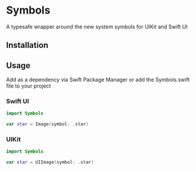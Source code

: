 # Symbols

A typesafe wrapper around the new system symbols for UIKit and Swift UI

## Installation

## Usage

Add as a dependency via Swift Package Manager or add the Symbols.swift file to your project

### Swift UI

```swift
import Symbols

var star = Image(symbol: .star) 
```

### UIKit

```swift
import Symbols

var star = UIImage(symbol: .star) 
```

